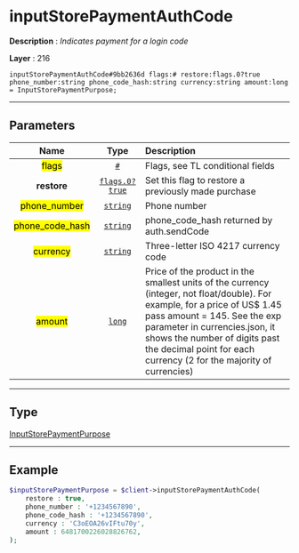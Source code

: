 # inputStorePaymentAuthCode

**Description** : *Indicates payment for a login code*

**Layer** : 216

```tl
inputStorePaymentAuthCode#9bb2636d flags:# restore:flags.0?true phone_number:string phone_code_hash:string currency:string amount:long = InputStorePaymentPurpose;
```

---

## Parameters

| Name | Type | Description |
| :---: | :---: | :--- |
| <mark>flags</mark> | [`#`](type/#) | Flags, see TL conditional fields |
| **restore** | [`flags.0?true`](type/true) | Set this flag to restore a previously made purchase |
| <mark>phone_number</mark> | [`string`](type/string) | Phone number |
| <mark>phone_code_hash</mark> | [`string`](type/string) | phone_code_hash returned by auth.sendCode |
| <mark>currency</mark> | [`string`](type/string) | Three-letter ISO 4217 currency code |
| <mark>amount</mark> | [`long`](type/long) | Price of the product in the smallest units of the currency (integer, not float/double). For example, for a price of US$ 1.45 pass amount = 145. See the exp parameter in currencies.json, it shows the number of digits past the decimal point for each currency (2 for the majority of currencies) |

---

## Type

[InputStorePaymentPurpose](type/InputStorePaymentPurpose)

---

## Example

```php
$inputStorePaymentPurpose = $client->inputStorePaymentAuthCode(
	restore : true,
	phone_number : '+1234567890',
	phone_code_hash : '+1234567890',
	currency : 'C3oEOA26vIFtu70y',
	amount : 6481700226028826762,
);
```